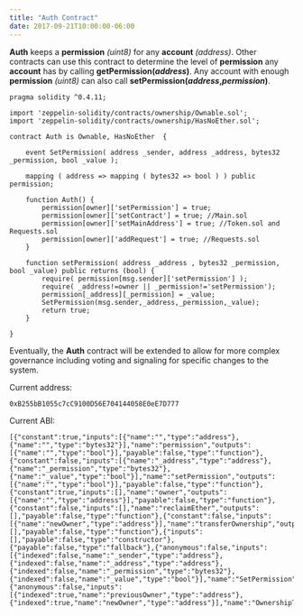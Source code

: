 ```yaml
---
title: "Auth Contract"
date: 2017-09-21T10:00:00-06:00
---
```

**Auth** keeps a **permission** *(uint8)* for any **account** *(address)*. Other contracts can use this contract to determine the level of **permission** any **account** has by calling **getPermission(*address*)**. Any account with enough **permission** *(uint8)* can also call **setPermission(*address*,*permission*)**.

```
pragma solidity ^0.4.11;

import 'zeppelin-solidity/contracts/ownership/Ownable.sol';
import 'zeppelin-solidity/contracts/ownership/HasNoEther.sol';

contract Auth is Ownable, HasNoEther  {

    event SetPermission( address _sender, address _address, bytes32 _permission, bool _value );

    mapping ( address => mapping ( bytes32 => bool ) ) public permission;

    function Auth() {
        permission[owner]['setPermission'] = true;
        permission[owner]['setContract'] = true; //Main.sol
        permission[owner]['setMainAddress'] = true; //Token.sol and Requests.sol
        permission[owner]['addRequest'] = true; //Requests.sol
    }

    function setPermission( address _address , bytes32 _permission, bool _value) public returns (bool) {
        require( permission[msg.sender]['setPermission'] );
        require( _address!=owner || _permission!='setPermission');
        permission[_address][_permission] = _value;
        SetPermission(msg.sender,_address,_permission,_value);
        return true;
    }

}

```
Eventually, the **Auth** contract will be extended to allow for more complex governance including voting and signaling for specific changes to the system.


Current address:
```
0xB255bB1055c7cC9100D56E704144058E0eE7D777
```
Current ABI:
```
[{"constant":true,"inputs":[{"name":"","type":"address"},{"name":"","type":"bytes32"}],"name":"permission","outputs":[{"name":"","type":"bool"}],"payable":false,"type":"function"},{"constant":false,"inputs":[{"name":"_address","type":"address"},{"name":"_permission","type":"bytes32"},{"name":"_value","type":"bool"}],"name":"setPermission","outputs":[{"name":"","type":"bool"}],"payable":false,"type":"function"},{"constant":true,"inputs":[],"name":"owner","outputs":[{"name":"","type":"address"}],"payable":false,"type":"function"},{"constant":false,"inputs":[],"name":"reclaimEther","outputs":[],"payable":false,"type":"function"},{"constant":false,"inputs":[{"name":"newOwner","type":"address"}],"name":"transferOwnership","outputs":[],"payable":false,"type":"function"},{"inputs":[],"payable":false,"type":"constructor"},{"payable":false,"type":"fallback"},{"anonymous":false,"inputs":[{"indexed":false,"name":"_sender","type":"address"},{"indexed":false,"name":"_address","type":"address"},{"indexed":false,"name":"_permission","type":"bytes32"},{"indexed":false,"name":"_value","type":"bool"}],"name":"SetPermission","type":"event"},{"anonymous":false,"inputs":[{"indexed":true,"name":"previousOwner","type":"address"},{"indexed":true,"name":"newOwner","type":"address"}],"name":"OwnershipTransferred","type":"event"}]
```
